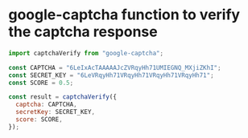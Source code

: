 # google-captcha function to verify the captcha response

```js
import captchaVerify from "google-captcha";

const CAPTCHA = "6LeIxAcTAAAAAJcZVRqyHh71UMIEGNQ_MXjiZKhI";
const SECRET_KEY = "6LeVRqyHh71VRqyHh71VRqyHh71VRqyHh71";
const SCORE = 0.5;

const result = captchaVerify({
  captcha: CAPTCHA,
  secretKey: SECRET_KEY,
  score: SCORE,
});
```
